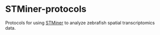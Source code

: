 # STMiner-protocols

Protocols for using [STMiner](https://github.com/xjtu-omics/STMiner) to analyze zebrafish spatial transcriptomics data.
